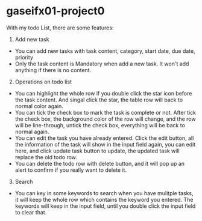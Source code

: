 # gaseifx01-project0

With my todo List, there are some features:
1. Add new task
-  You can add new tasks with task content, category, start date, due date, priority
-  Only the task content is Mandatory when add a new task. It won't add anything if there is no content.
2. Operations on todo list
-  You can highlight the whole row if you double click the star icon before the task content. And singal click the star, the table row will back to normal color again.
-  You can tick the check box to mark the task is complete or not. After tick the check box, the background color of the row will change, and the row will be line-through, untick the check box, everything will be back to normal again.
-  You can edit the task you have already entered. Click the edit button, all the information of the task will show in the input field again, you can edit here, and click update task button to update, the updated task will replace the old todo row.
-  You can delete the todo row with delete button, and it will pop up an alert to confirm if you really want to delete it.
3. Search 
-  You can key in some keywords to search when you have mulitple tasks, it will keep the whole row which contains the keyword you entered. The keywords will keep in the input field, until you double click the input field to clear that.